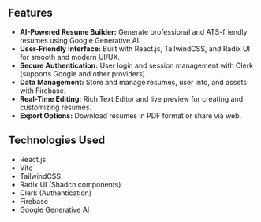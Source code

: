 <h2>Features</h2>
<ul>
  <li><strong>AI-Powered Resume Builder:</strong> Generate professional and ATS-friendly resumes using Google Generative AI.</li>
  <li><strong>User-Friendly Interface:</strong> Built with React.js, TailwindCSS, and Radix UI for smooth and modern UI/UX.</li>
  <li><strong>Secure Authentication:</strong> User login and session management with Clerk (supports Google and other providers).</li>
  <li><strong>Data Management:</strong> Store and manage resumes, user info, and assets with Firebase.</li>
  <li><strong>Real-Time Editing:</strong> Rich Text Editor and live preview for creating and customizing resumes.</li>
  <li><strong>Export Options:</strong> Download resumes in PDF format or share via web.</li>
</ul>

<h2>Technologies Used</h2>
<ul>
  <li>React.js</li>
  <li>Vite</li>
  <li>TailwindCSS</li>
  <li>Radix UI (Shadcn components)</li>
  <li>Clerk (Authentication)</li>
  <li>Firebase</li>
  <li>Google Generative AI</li>
</ul>
